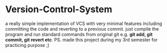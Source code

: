 # Version-Control-System
a really simple implementation of VCS with very minimal features including committing the code and reverting to a previous commit.
just compile the program and run standard commands from original git e.g. **git add, git commit, git revert etc**. PS. made this project during my 3rd semester for practicing purpose ;) 
